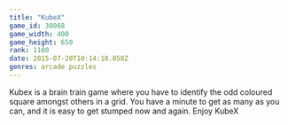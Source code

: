 ```yaml
---
title: "KubeX"
game_id: 30068
game_width: 400
game_height: 650
rank: 1100
date: 2015-07-20T10:14:18.058Z
genres: arcade puzzles
---
```

Kubex is a brain train game where you have to identify the odd coloured square amongst others in a grid. You have a minute to get as many as you can, and it is easy to get stumped now and again.  Enjoy KubeX